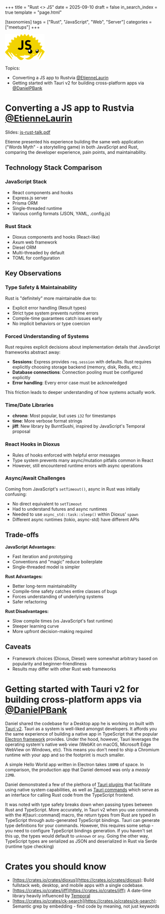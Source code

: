 +++
title = "Rust <> JS"
date = 2025-09-10
draft = false
in_search_index = true
template = "page.html"

[taxonomies]
tags = ["Rust", "JavaScript", "Web", "Server"]
categories = ["meetups"]
+++

![Ferris in JS](https://github.com/azdevs/desert-rustaceans/raw/master/static/emojis/rust_js.png)

Topics:

- Converting a JS app to Rustvia [@EtienneLaurin](https://github.com/atnnn)
- Getting started with Tauri v2 for building cross-platform apps via [@DanielPBank](https://github.com/danielbank)

<!-- more -->

# Converting a JS app to Rustvia [@EtienneLaurin](https://github.com/atnnn)

Slides: [js-rust-talk.pdf](https://github.com/azdevs/desert-rustaceans/raw/master/static/js-rust-talk.pdf)

Etienne presented his experience building the same web application ("Words Myth" - a storytelling game) in both JavaScript and Rust, comparing the developer experience, pain points, and maintainability.

## Technology Stack Comparison

### JavaScript Stack

- React components and hooks
- Express.js server
- Prisma ORM
- Single-threaded runtime
- Various config formats (JSON, YAML, .config.js)

### Rust Stack

- Dioxus components and hooks (React-like)
- Axum web framework
- Diesel ORM
- Multi-threaded by default
- TOML for configuration

## Key Observations

### Type Safety & Maintainability

Rust is "definitely" more maintainable due to:

- Explicit error handling (Result types)
- Strict type system prevents runtime errors
- Compile-time guarantees catch issues early
- No implicit behaviors or type coercion

### Forced Understanding of Systems

Rust requires explicit decisions about implementation details that JavaScript frameworks abstract away:

- **Sessions**: Express provides `req.session` with defaults. Rust requires explicitly choosing storage backend (memory, disk, Redis, etc.)
- **Database connections**: Connection pooling must be configured explicitly
- **Error handling**: Every error case must be acknowledged

This friction leads to deeper understanding of how systems actually work.

### Time/Date Libraries

- **chrono**: Most popular, but uses `i32` for timestamps
- **time**: More verbose format strings
- **jiff**: New library by BurntSushi, inspired by JavaScript's Temporal proposal

### React Hooks in Dioxus

- Rules of hooks enforced with helpful error messages
- Type system prevents many async/mutation pitfalls common in React
- However, still encountered runtime errors with async operations

### Async/Await Challenges

Coming from JavaScript's `setTimeout()`, async in Rust was initially confusing:

- No direct equivalent to `setTimeout`
- Had to understand futures and async runtimes
- Needed to use `async_std::task::sleep()` within Dioxus' `spawn`
- Different async runtimes (tokio, async-std) have different APIs

## Trade-offs

**JavaScript Advantages:**

- Fast iteration and prototyping
- Conventions and "magic" reduce boilerplate
- Single-threaded model is simpler

**Rust Advantages:**

- Better long-term maintainability
- Compile-time safety catches entire classes of bugs
- Forces understanding of underlying systems
- Safer refactoring

**Rust Disadvantages:**

- Slow compile times (vs JavaScript's fast runtime)
- Steeper learning curve
- More upfront decision-making required

## Caveats

- Framework choices (Dioxus, Diesel) were somewhat arbitrary based on popularity and beginner-friendliness
- Results may differ with other Rust web frameworks

# Getting started with Tauri v2 for building cross-platform apps via [@DanielPBank](https://github.com/danielbank)

Daniel shared the codebase for a Desktop app he is working on built with [Tauri v2](https://v2.tauri.app/). Tauri as a system is well-liked amongst developers. It affords you the same experience of building a native app in TypeScript that the popular [Electron framework](https://www.electronjs.org/) provides. Under the hood, however, Tauri leverages the operating system's native web view (WebKit on macOS, Microsoft Edge WebView on Windows, etc). This means you don't need to ship a Chromium runtime with your app and so the footprint is much smaller.

A simple Hello World app written in Electron takes `100MB` of space. In comparison, the production app that Daniel demoed was only a _measly_ `22MB`.

Daniel demonstrated a few of the plethora of [Tauri plugins](https://v2.tauri.app/plugin/) that facilitate using native system capabilities, as well as [Tauri commands](https://v2.tauri.app/develop/calling-rust/) which serve as an interface for calling Rust code from the TypeScript frontend.

It was noted with type safety breaks down when passing types between Rust and TypeScript. More accurately, in Tauri v2 when you use commands with the #[tauri::command] macro, the return types from Rust are typed in TypeScript through auto-generated TypeScript bindings. Tauri can generate type definitions for your commands. However, this requires some setup - you need to configure TypeScript bindings generation. If you haven't set this up, the types would default to `unknown` or `any`. Going the other way, TypeScript types are serialized as JSON and deserialized in Rust via Serde (runtime type checking)

# Crates you should know

- [https://crates.io/crates/dioxus](https://crates.io/crates/dioxus): Build fullstack web, desktop, and mobile apps with a single codebase.
- [https://crates.io/crates/jiff](https://crates.io/crates/jiff): A date-time library heavily influenced by [Temporal](https://tc39.es/proposal-temporal/docs/index.html)
- [https://crates.io/crates/ck-search](https://crates.io/crates/ck-search): Semantic grep by embedding - find code by meaning, not just keywords
